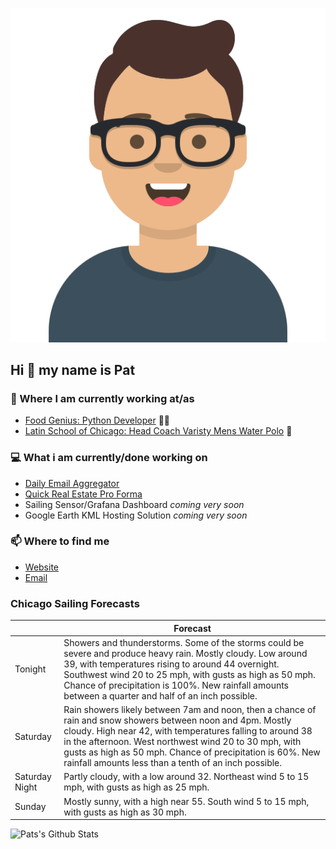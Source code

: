 [![Social banner for p-j-falconer](https://raw.githubusercontent.com/P-J-FALCONER/P-J-FALCONER/master/assets/avataaars.svg)](https://patfalconer.com/)
## Hi :wave: my name is Pat

### 💼 Where I am currently working at/as
- [Food Genius: Python Developer](https://getfoodgenius.com/) 🍔🐍
- [Latin School of Chicago: Head Coach Varisty Mens Water Polo](https://www.latinschool.org/) 🤽


### 💻 What i am currently/done working on
 - [Daily Email Aggregator](https://github.com/P-J-FALCONER/dott_daily_mail)
 - [Quick Real Estate Pro Forma](https://github.com/P-J-FALCONER/henry)
 - Sailing Sensor/Grafana Dashboard *coming very soon*
 - Google Earth KML Hosting Solution *coming very soon*

### 📫 Where to find me
 - [Website](https://patfalconer.com/)
 - [Email](mailto:patrick.j.falconer@gmail.com)


### Chicago Sailing Forecasts
|   | Forecast  |
|---|---|
| Tonight | Showers and thunderstorms. Some of the storms could be severe and produce heavy rain. Mostly cloudy. Low around 39, with temperatures rising to around 44 overnight. Southwest wind 20 to 25 mph, with gusts as high as 50 mph. Chance of precipitation is 100%. New rainfall amounts between a quarter and half of an inch possible. |
| Saturday | Rain showers likely between 7am and noon, then a chance of rain and snow showers between noon and 4pm. Mostly cloudy. High near 42, with temperatures falling to around 38 in the afternoon. West northwest wind 20 to 30 mph, with gusts as high as 50 mph. Chance of precipitation is 60%. New rainfall amounts less than a tenth of an inch possible. |
| Saturday Night | Partly cloudy, with a low around 32. Northeast wind 5 to 15 mph, with gusts as high as 25 mph. |
| Sunday | Mostly sunny, with a high near 55. South wind 5 to 15 mph, with gusts as high as 30 mph. |

![Pats's Github Stats](https://github-readme-stats.vercel.app/api?username=p-j-falconer&show_icons=true&theme=radical)
